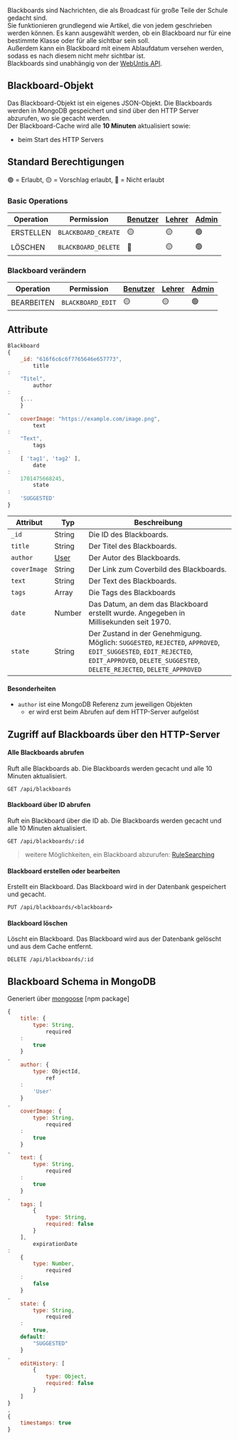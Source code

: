 Blackboards sind Nachrichten, die als Broadcast für große Teile der Schule gedacht sind. \
Sie funktionieren grundlegend wie Artikel, die von jedem geschrieben werden können. Es kann ausgewählt werden, ob ein
Blackboard nur für eine bestimmte Klasse oder für alle sichtbar sein soll. \
Außerdem kann ein Blackboard mit einem Ablaufdatum versehen werden, sodass es nach diesem nicht mehr sichtbar ist. \
Blackboards sind unabhängig von
der [WebUntis API](https://help.untis.at/hc/de/articles/4886785534354-API-documentation-for-integration-partners).

## Blackboard-Objekt

Das Blackboard-Objekt ist ein eigenes JSON-Objekt. Die Blackboards werden in MongoDB gespeichert und sind über den HTTP
Server abzurufen, wo sie gecacht werden. \
Der Blackboard-Cache wird alle **10 Minuten** aktualisiert sowie:

- beim Start des HTTP Servers

## Standard Berechtigungen

🟢 = Erlaubt,
🟡 = Vorschlag erlaubt,
🔴 = Nicht erlaubt

### Basic Operations

| Operation | Permission          | [Benutzer](https://github.com/Academi-fy/backend/wiki/User) | [Lehrer](https://github.com/Academi-fy/backend/wiki/User) | [Admin](https://github.com/Academi-fy/backend/wiki/User) |
|-----------|---------------------|-------------------------------------------------------------|-----------------------------------------------------------|----------------------------------------------------------|
| ERSTELLEN | `BLACKBOARD_CREATE` | 🟡                                                          | 🟡                                                        | 🟢                                                       |
| LÖSCHEN   | `BLACKBOARD_DELETE` | 🔴                                                          | 🟡                                                        | 🟢                                                       |

### Blackboard verändern

| Operation  | Permission        | [Benutzer](https://github.com/Academi-fy/backend/wiki/User) | [Lehrer](https://github.com/Academi-fy/backend/wiki/User) | [Admin](https://github.com/Academi-fy/backend/wiki/User) |
|------------|-------------------|-------------------------------------------------------------|-----------------------------------------------------------|----------------------------------------------------------|
| BEARBEITEN | `BLACKBOARD_EDIT` | 🟡                                                          | 🟡                                                        | 🟢                                                       |

## Attribute

```javascript
Blackboard
{
    _id: "616f6c6c6f7765646e657773",
        title
:
    "Titel",
        author
:
    {...
    }
,
    coverImage: "https://example.com/image.png",
        text
:
    "Text",
        tags
:
    [ 'tag1', 'tag2' ],
        date
:
    1701475668245,
        state
:
    'SUGGESTED'
}
```

| Attribut     | Typ                                                     | Beschreibung                                                                                                                                                                               |
|--------------|---------------------------------------------------------|--------------------------------------------------------------------------------------------------------------------------------------------------------------------------------------------|
| `_id`        | String                                                  | Die ID des Blackboards.                                                                                                                                                                    |
| `title`      | String                                                  | Der Titel des Blackboards.                                                                                                                                                                 |
| `author`     | [User](https://github.com/Academi-fy/backend/wiki/User) | Der Autor des Blackboards.                                                                                                                                                                 |
| `coverImage` | String                                                  | Der Link zum Coverbild des Blackboards.                                                                                                                                                    |
| `text`       | String                                                  | Der Text des Blackboards.                                                                                                                                                                  |
| `tags`       | Array<String>                                           | Die Tags des Blackboards                                                                                                                                                                   |
| `date`       | Number                                                  | Das Datum, an dem das Blackboard erstellt wurde. Angegeben in Millisekunden seit 1970.                                                                                                     |
| `state`      | String                                                  | Der Zustand in der Genehmigung. Möglich: `SUGGESTED`, `REJECTED`, `APPROVED`, `EDIT_SUGGESTED`, `EDIT_REJECTED`, `EDIT_APPROVED`, `DELETE_SUGGESTED`, `DELETE_REJECTED`, `DELETE_APPROVED` |

#### Besonderheiten

- `author` ist eine MongoDB Referenz zum jeweiligen Objekten
    - er wird erst beim Abrufen auf dem HTTP-Server aufgelöst

## Zugriff auf Blackboards über den HTTP-Server

#### Alle Blackboards abrufen

Ruft alle Blackboards ab. Die Blackboards werden gecacht und alle 10 Minuten aktualisiert.

``` http request
GET /api/blackboards
```              

#### Blackboard über ID abrufen

Ruft ein Blackboard über die ID ab. Die Blackboards werden gecacht und alle 10 Minuten aktualisiert.

``` http request
GET /api/blackboards/:id
```

> weitere Möglichkeiten, ein Blackboard
> abzurufen: [RuleSearching](https://github.com/Academi-fy/backend/wiki/RuleSearching)

#### Blackboard erstellen oder bearbeiten

Erstellt ein Blackboard. Das Blackboard wird in der Datenbank gespeichert und gecacht.

``` http request
PUT /api/blackboards/<blackboard>
```

#### Blackboard löschen

Löscht ein Blackboard. Das Blackboard wird aus der Datenbank gelöscht und aus dem Cache entfernt.

```http request
DELETE /api/blackboards/:id
```

## Blackboard Schema in MongoDB

Generiert über [mongoose](https://mongoosejs.com/docs/guide.html) [npm package]

```javascript
{
    title: {
        type: String,
            required
    :
        true
    }
,
    author: {
        type: ObjectId,
            ref
    :
        'User'
    }
,
    coverImage: {
        type: String,
            required
    :
        true
    }
,
    text: {
        type: String,
            required
    :
        true
    }
,
    tags: [
        {
            type: String,
            required: false
        }
    ],
        expirationDate
:
    {
        type: Number,
            required
    :
        false
    }
,
    state: {
        type: String,
            required
    :
        true,
    default:
        "SUGGESTED"
    }
,
    editHistory: [
        {
            type: Object,
            required: false
        }
    ]
}
,
{
    timestamps: true
}
```